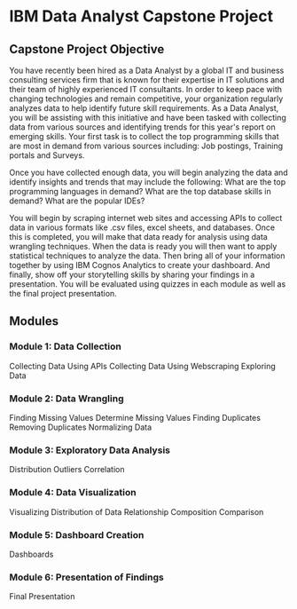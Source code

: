 # IBM Data Analyst Capstone Project

## Capstone Project Objective

You have recently been hired as a Data Analyst by a global IT and business consulting services firm that is known for their expertise in IT solutions and their team of highly experienced IT consultants. In order to keep pace with changing technologies and remain competitive, your organization regularly analyzes data to help identify future skill requirements. As a Data Analyst, you will be assisting with this initiative and have been tasked with collecting data from various sources and identifying trends for this year's report on emerging skills. Your first task is to collect the top programming skills that are most in demand from various sources including: Job postings, Training portals and Surveys.

Once you have collected enough data, you will begin analyzing the data and identify insights and trends that may include the following: What are the top programming languages in demand? What are the top database skills in demand? What are the popular IDEs?

You will begin by scraping internet web sites and accessing APIs to collect data in various formats like .csv files, excel sheets, and databases. Once this is completed, you will make that data ready for analysis using data wrangling techniques. When the data is ready you will then want to apply statistical techniques to analyze the data. Then bring all of your information together by using IBM Cognos Analytics to create your dashboard. And finally, show off your storytelling skills by sharing your findings in a presentation. You will be evaluated using quizzes in each module as well as the final project presentation.


## Modules

### Module 1: Data Collection
Collecting Data Using APIs
Collecting Data Using Webscraping
Exploring Data


### Module 2: Data Wrangling
Finding Missing Values
Determine Missing Values
Finding Duplicates
Removing Duplicates
Normalizing Data


### Module 3: Exploratory Data Analysis
Distribution
Outliers
Correlation


### Module 4: Data Visualization
Visualizing Distribution of Data
Relationship
Composition
Comparison


### Module 5: Dashboard Creation
Dashboards


### Module 6: Presentation of Findings
Final Presentation
